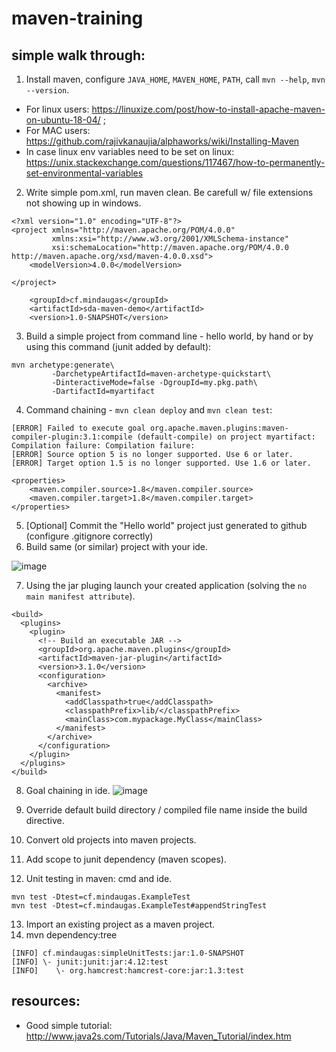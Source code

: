# maven-training

## simple walk through:

1. Install maven, configure `JAVA_HOME`, `MAVEN_HOME`, `PATH`, call `mvn --help`, `mvn --version`.
- For linux users: https://linuxize.com/post/how-to-install-apache-maven-on-ubuntu-18-04/ ;
- For MAC users: https://github.com/rajivkanaujia/alphaworks/wiki/Installing-Maven
- In case linux env variables need to be set on linux: https://unix.stackexchange.com/questions/117467/how-to-permanently-set-environmental-variables
2. Write simple pom.xml, run maven clean. Be carefull w/ file extensions not showing up in windows.
```
<?xml version="1.0" encoding="UTF-8"?>
<project xmlns="http://maven.apache.org/POM/4.0.0"
         xmlns:xsi="http://www.w3.org/2001/XMLSchema-instance"
         xsi:schemaLocation="http://maven.apache.org/POM/4.0.0 http://maven.apache.org/xsd/maven-4.0.0.xsd">
    <modelVersion>4.0.0</modelVersion>

</project>
```
```
    <groupId>cf.mindaugas</groupId>
    <artifactId>sda-maven-demo</artifactId>
    <version>1.0-SNAPSHOT</version>
```
3. Build a simple project from command line - hello world, by hand or by using this command (junit added by default):
```
mvn archetype:generate\
         -DarchetypeArtifactId=maven-archetype-quickstart\
         -DinteractiveMode=false -DgroupId=my.pkg.path\
         -DartifactId=myartifact
```
4. Command chaining - `mvn clean deploy` and `mvn clean test`:
```
[ERROR] Failed to execute goal org.apache.maven.plugins:maven-compiler-plugin:3.1:compile (default-compile) on project myartifact: Compilation failure: Compilation failure:
[ERROR] Source option 5 is no longer supported. Use 6 or later.
[ERROR] Target option 1.5 is no longer supported. Use 1.6 or later.
```
```
<properties>
    <maven.compiler.source>1.8</maven.compiler.source>
    <maven.compiler.target>1.8</maven.compiler.target>
</properties>
```
5. [Optional] Commit the "Hello world" project just generated to github (configure .gitignore correctly)
6. Build same (or similar) project with your ide.

![image](https://user-images.githubusercontent.com/7895269/53935028-91bb4580-40ad-11e9-8258-ccccf9f0de35.png)

7. Using the jar pluging launch your created application (solving the `no main manifest attribute`).

```
<build>
  <plugins>
    <plugin>
      <!-- Build an executable JAR -->
      <groupId>org.apache.maven.plugins</groupId>
      <artifactId>maven-jar-plugin</artifactId>
      <version>3.1.0</version>
      <configuration>
        <archive>
          <manifest>
            <addClasspath>true</addClasspath>
            <classpathPrefix>lib/</classpathPrefix>
            <mainClass>com.mypackage.MyClass</mainClass>
          </manifest>
        </archive>
      </configuration>
    </plugin>
  </plugins>
</build>
```

8. Goal chaining in ide.
![image](https://user-images.githubusercontent.com/7895269/59968469-10e06680-9543-11e9-839d-3e7f4a51a189.png)

9. Override default build directory / compiled file name inside the build directive.
10. Convert old projects into maven projects.
11. Add scope to junit dependency (maven scopes).
12. Unit testing in maven: cmd and ide.
```
mvn test -Dtest=cf.mindaugas.ExampleTest
mvn test -Dtest=cf.mindaugas.ExampleTest#appendStringTest
```
13. Import an existing project as a maven project.
14. mvn dependency:tree
```
[INFO] cf.mindaugas:simpleUnitTests:jar:1.0-SNAPSHOT
[INFO] \- junit:junit:jar:4.12:test
[INFO]    \- org.hamcrest:hamcrest-core:jar:1.3:test
```

## resources:

- Good simple tutorial: http://www.java2s.com/Tutorials/Java/Maven_Tutorial/index.htm
